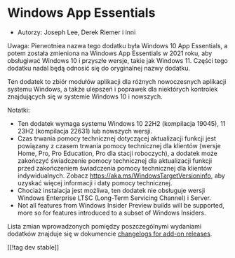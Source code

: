 # Windows App Essentials #

* Autorzy: Joseph Lee, Derek Riemer i inni

Uwaga: Pierwotniea nazwa tego dodatku była Windows 10 App Essentials, a
potem została zmieniona na Windows App Essentials w 2021 roku, aby
obsługiwać Windows 10 i przyszłe wersje, takie jak Windows 11. Części tego
dodatku nadal będą odnosić się do oryginalnej nazwy dodatku.

Ten dodatek to zbiór modułów aplikacji dla różnych nowoczesnych aplikacji
systemu Windows, a także ulepszeń i poprawek dla niektórych kontrolek
znajdujących się w systemie Windows 10 i nowszych.

Notatki:

* Ten dodatek wymaga systemu Windows 10 22H2 (kompilacja 19045), 11 23H2
  (kompilacja 22631) lub nowszych wersji.
* Czas trwania pomocy technicznej dotyczącej aktualizacji funkcji jest
  powiązany z czasem trwania pomocy technicznej dla klientów (wersje Home,
  Pro, Pro Education, Pro dla stacji roboczych), a dodatek może zakończyć
  świadczenie pomocy technicznej dla aktualizacji funkcji przed zakończeniem
  świadczenia pomocy technicznej dla klientów indywidualnych. Zobacz
  <https://aka.ms/WindowsTargetVersioninfo>, aby uzyskać więcej informacji i
  daty pomocy technicznej.
* Chociaż instalacja jest możliwa, ten dodatek nie obsługuje wersji Windows
  Enterprise LTSC (Long-Term Servicing Channel) i Server.
* Not all features from Windows Insider Preview builds will be supported,
  more so for features introduced to a subset of Windows Insiders.

Lista zmian wprowadzonych pomiędzy poszczególnymi wydaniami dodatków
znajduje się w dokumencie [changelogs for add-on releases][1].

[[!tag dev stable]]

[1]: https://github.com/josephsl/wintenapps/wiki/w10changelog
